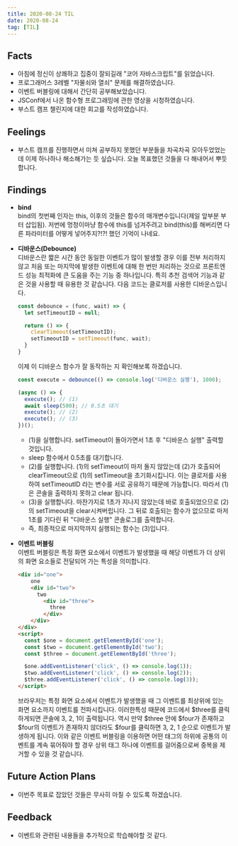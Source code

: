 ```yaml
---
title: 2020-08-24 TIL
date: 2020-08-24
tag: [TIL]
---
```


## Facts

- 아침에 정신이 상쾌하고 집중이 잘되길래 "코어 자바스크립트"를 읽었습니다.
- 프로그래머스 3레벨 "자물쇠와 열쇠" 문제를 해결하였습니다.
- 이벤트 버블링에 대해서 간단히 공부해보았습니다.
- JSConf에서 나온 함수형 프로그래밍에 관한 영상을 시청하였습니다.
- 부스트 캠프 챌린지에 대한 회고를 작성하였습니다.

## Feelings

- 부스트 캠프를 진행하면서 미쳐 공부하지 못했던 부분들을 차곡차곡 모아두었었는데 이제 하나하나 해소해가는 듯 싶습니다. 오늘 목표했던 것들을 다 해내어서 뿌듯 합니다.

## Findings

- **bind**  
  bind의 첫번째 인자는 this, 이후의 것들은 함수의 매개변수입니다(제일 앞부분 부터 삽입됨). 저번에 멍청이마냥 함수에 this를 넘겨주려고 bind(this)를 해버리면 다른 파라미터를 어떻게 넣어주지?!?! 했던 기억이 나네요.
- **디바운스(Debounce)**  
  디바운스란 짧은 시간 동안 동일한 이벤트가 많이 발생할 경우 이를 전부 처리하지 않고 처음 또는 마지막에 발생한 이벤트에 대해 한 번만 처리하는 것으로 프론트엔드 성능 최적화에 큰 도움을 주는 기능 중 하나입니다. 특히 추천 검색어 기능과 같은 것을 사용할 때 유용한 것 같습니다. 다음 코드는 클로저를 사용한 디바운스입니다.  

    ```javascript
    const debounce = (func, wait) => {
      let setTimeoutID = null;

      return () => {
        clearTimeout(setTimeoutID);
        setTimeoutID = setTimeout(func, wait);
      }
    }
    ```

    이제 이 디바운스 함수가 잘 동작하는 지 확인해보록 하겠습니다.

    ```javascript
    const execute = debounce(() => console.log('디바운스 실행'), 1000);

    (async () => {
      execute(); // (1)
      await sleep(500); // 0.5초 대기
      execute(); // (2)
      execute(); // (3)
    })();
    ```

  - (1)을 실행합니다. setTimeout이 돌아가면서 1초 후 "디바운스 실행" 출력할 것입니다.  
  - sleep 함수에서 0.5초를 대기합니다.  
  - (2)를 실행합니다. (1)의 setTimeout이 마저 돌지 않았는데 (2)가 호출되어 clearTimeout으로 (1)의 setTimeout을 초기화시킵니다. 이는 클로저를 사용하여 setTimeoutID 라는 변수를 서로 공유하기 때문에 가능합니다. 따라서 (1)은 콘솔을 출력하지 못하고 clear 됩니다.  
  - (3)을 실행합니다. 마찬가지로 1초가 지나지 않았는데 바로 호출되었으므로 (2)의 setTimeout을 clear시켜버립니다. 그 뒤로 호출되는 함수가 없으므로 마저 1초를 기다린 뒤 "디바운스 실행" 콘솔로그를 출력합니다.  
  - 즉, 최종적으로 마지막까지 실행되는 함수는 (3)입니다.  
- **이벤트 버블링**  
  이벤트 버블링은 특정 화면 요소에서 이벤트가 발생했을 때 해당 이벤트가 더 상위의 화면 요소들로 전달되어 가는 특성을 의미합니다.

    ```html
    <div id="one">
        one
        <div id="two">
          two
            <div id="three">
              three
            </div>
        </div>
    </div>
    <script>
      const $one = document.getElementById('one');
      const $two = document.getElementById('two');
      const $three = document.getElementById('three');

      $one.addEventListener('click', () => console.log(1));
      $two.addEventListener('click', () => console.log(2));
      $three.addEventListener('click', () => console.log(3));
    </script>
    ```

    브라우저는 특정 화면 요소에서 이벤트가 발생했을 때 그 이벤트를 최상위에 있는 화면 요소까지 이벤트를 전파시킵니다. 이러한특성 때문에 코드에서 $three를 클릭하게되면 콘솔에 3, 2, 1이 출력됩니다. 역시 만약 $three 안에 $four가 존재하고 $four의 이벤트가 존재하지 않더라도 $four를 클릭하면 3, 2, 1 순으로 이벤트가 발생하게 됩니다. 이와 같은 이벤트 버블링을 이용하면 어떤 태그의 하위에 공통의 이벤트를 계속 묶어줘야 할 경우 상위 태그 하나에 이벤트를 걸어줌으로써 중복을 제거할 수 있을 것 같습니다.

## Future Action Plans

- 이번주 목표로 잡았던 것들은 무사히 마칠 수 있도록 하겠습니다.

## Feedback

- 이벤트와 관련된 내용들을 추가적으로 학습해야할 것 같다.
